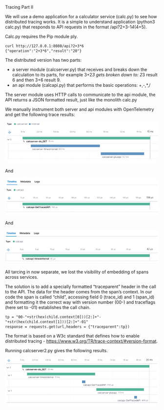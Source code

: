 Tracing Part II

We will use a demo application for a calculator service (calc.py) to see how distributed tracing works. It is a simple to understand application (python3 calc.py) that responds to API requests in the format /api?2+3-1*4*(4+5). 

Calc.py requires the Pip module ply.

    curl http://127.0.0.1:8080/api?2+3*6
    {"operation":"2+3*6","result":"20"}



The distributed version has two parts:

- a server module (calcserver.py) that receives and breaks down the calculation to its parts, for example 3+2*3 gets broken down to:  2*3 result 6 and then 3+6 result 9.
- an api module (calcapi.py) that performs the basic operations: +,-,*,/

The server module uses HTTP calls to communicate to the api module, the API returns a JSON formatted result, just like the monolith calc.py

We manually instrument both server and api modules with OpenTelemetry and get the following trace results:

![](tgraph2-1.png)

And

![](tgraph2-2.png)

And

![](tgraph2-3.png)

All tarcing in now separate, we lost the visibility of embedding of spans across services.

The solution is to add a specially formatted “traceparent” header in the call to the API. The data for the header comes from the span’s context. In our code the span is called “child”, accessing field 0 (trace_id) and 1 (span_id) and formatting it the correct way with version number (00-) and traceflags (here set to -01) establishes the call chain.

    tp = "00-"+str(hex(child.context[0]))[2:]+"-"+str(hex(child.context[1]))[2:]+"-01"
    response = requests.get(url,headers = {"traceparent":tp})


The format is based on a W3c standard that defines how to enable distributed tracing - https://www.w3.org/TR/trace-context/#version-format.

Running calcserver2.py gives the following results.

![](tgraph2-4.png)

